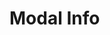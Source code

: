 <script setup>
import BannerWip from '../../../src/components/Banners/Banner/Banner.vue'
</script>

# Modal Info

<DemoContainer>
  <banner-wip></banner-wip>
</DemoContainer>
